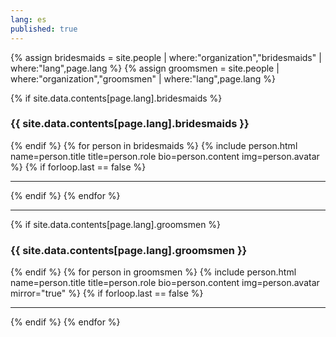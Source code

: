 ```yaml
---
lang: es
published: true
---
```

{% assign bridesmaids = site.people | where:"organization","bridesmaids" | where:"lang",page.lang %}
{% assign groomsmen = site.people | where:"organization","groomsmen" | where:"lang",page.lang %}
<div class="row wedding-party">
    <div class="col-sm-6 her">
        {% if site.data.contents[page.lang].bridesmaids %}
        <h3 class="header text-center">
            {{ site.data.contents[page.lang].bridesmaids }}
        </h3>
        {% endif %}
        {% for person in bridesmaids %}
        {% include person.html name=person.title title=person.role bio=person.content img=person.avatar %}
        {% if forloop.last == false %}
        <hr />
        {% endif %}
        {% endfor %}
    </div>
    <hr class="visible-xs-block" />
    <div class="col-sm-6 his">
        {% if site.data.contents[page.lang].groomsmen %}
        <h3 class="header text-center">
            {{ site.data.contents[page.lang].groomsmen }}
        </h3>
        {% endif %}
        {% for person in groomsmen %}
        {% include person.html name=person.title title=person.role bio=person.content img=person.avatar mirror="true" %}
        {% if forloop.last == false %}
        <hr />
        {% endif %}
        {% endfor %}
    </div>
</div>
